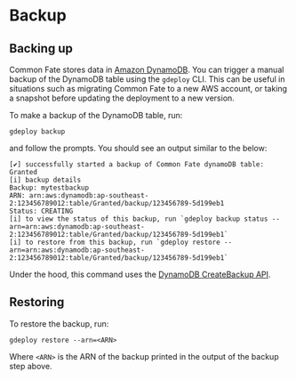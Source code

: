 # Backup

## Backing up

Common Fate stores data in [Amazon DynamoDB](https://aws.amazon.com/dynamodb/). You can trigger a manual backup of the DynamoDB table using the `gdeploy` CLI. This can be useful in situations such as migrating Common Fate to a new AWS account, or taking a snapshot before updating the deployment to a new version.

To make a backup of the DynamoDB table, run:

```
gdeploy backup
```

and follow the prompts. You should see an output similar to the below:

```
[✔] successfully started a backup of Common Fate dynamoDB table: Granted
[i] backup details
Backup: mytestbackup
ARN: arn:aws:dynamodb:ap-southeast-2:123456789012:table/Granted/backup/123456789-5d199eb1
Status: CREATING
[i] to view the status of this backup, run `gdeploy backup status --arn=arn:aws:dynamodb:ap-southeast-2:123456789012:table/Granted/backup/123456789-5d199eb1`
[i] to restore from this backup, run `gdeploy restore --arn=arn:aws:dynamodb:ap-southeast-2:123456789012:table/Granted/backup/123456789-5d199eb1`
```

Under the hood, this command uses the [DynamoDB CreateBackup API](https://docs.aws.amazon.com/amazondynamodb/latest/APIReference/API_CreateBackup.html).

## Restoring

To restore the backup, run:

```
gdeploy restore --arn=<ARN>
```

Where `<ARN>` is the ARN of the backup printed in the output of the backup step above.
